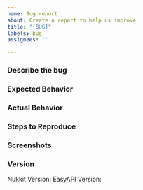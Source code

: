 ```yaml
---
name: Bug report
about: Create a report to help us improve
title: "[BUG]"
labels: bug
assignees: ''

---
```


### Describe the bug
<!-- A clear and concise description of what the bug is. -->
<!-- 清晰的描述bug是什么 -->

### Expected Behavior
<!-- What would you expect to happen -->
<!-- 你原本期望发生什么 -->

### Actual Behavior
<!-- What actually happened -->
<!-- 实际发生什么 -->

### Steps to Reproduce
<!-- Reliable steps that someone can use to reproduce the issue. Please do not create issues for non reproducible bug! -->
<!-- 如何一步步的复现Bug -->

### Screenshots
<!-- If applicable, add screenshots to help explain your problem. -->
<!-- 如果需要, 添加截图来解释你的问题 -->


### Version
Nukkit Version: <!-- In console, enter /version, and copy print on there -->
EasyAPI Version: <!-- In console, enter /eapi version, and copy print on there -->
<!-- 在控制台输入/version 和 /eapi version, 将输出复制到这里 -->
